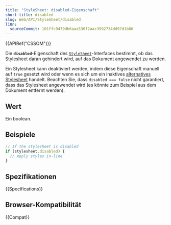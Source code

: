 ```yaml
---
title: "StyleSheet: disabled-Eigenschaft"
short-title: disabled
slug: Web/API/StyleSheet/disabled
l10n:
  sourceCommit: 101ffc9479db6aaa530f2aac3992734dd97d1b86
---
```


{{APIRef("CSSOM")}}

Die **`disabled`**-Eigenschaft des
[`StyleSheet`](/de/docs/Web/API/StyleSheet)-Interfaces bestimmt, ob das Stylesheet daran gehindert wird, auf das Dokument angewendet zu werden.

Ein Stylesheet kann deaktiviert werden, indem diese Eigenschaft manuell auf `true` gesetzt wird oder wenn es sich um ein inaktives [alternatives Stylesheet](/de/docs/Web/CSS/Alternative_style_sheets) handelt. Beachten Sie, dass `disabled === false` nicht garantiert, dass das Stylesheet angewendet wird (es könnte zum Beispiel aus dem Dokument entfernt werden).

## Wert

Ein boolean.

## Beispiele

```js
// If the stylesheet is disabled
if (stylesheet.disabled) {
  // Apply styles in-line
}
```

## Spezifikationen

{{Specifications}}

## Browser-Kompatibilität

{{Compat}}
